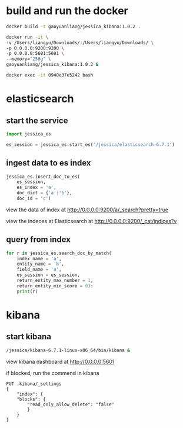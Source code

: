 # build and run the docker

```bash
docker build -t gaoyuanliang/jessica_kibana:1.0.2 .

docker run -it \
-v /Users/liangyu/Downloads/:/Users/liangyu/Downloads/ \
-p 0.0.0.0:9200:9200 \
-p 0.0.0.0:5601:5601 \
--memory="256g" \
gaoyuanliang/jessica_kibana:1.0.2 &

docker exec -it 0940e37e5242 bash
```

# elasticsearch

## start the service

```python
import jessica_es

es_session = jessica_es.start_es('/jessica/elasticsearch-6.7.1')
```

## ingest data to es index

```python
jessica_es.insert_doc_to_es(
	es_session,
	es_index = 'a',
	doc_dict = {'a':'b'},
	doc_id = 'c')
```

view the data of index at http://0.0.0.0:9200/a/_search?pretty=true

view the indeces at Elasticsearch at http://0.0.0.0:9200/_cat/indices?v

## query from index

```python
for r in jessica_es.search_doc_by_match(
	index_name = 'a',
	entity_name = 'b',
	field_name = 'a',
	es_session = es_session,
	return_entity_max_number = 1,
	return_entity_min_score = 0):
	print(r)
```

# kibana

## start kibana

```bash
/jessica/kibana-6.7.1-linux-x86_64/bin/kibana &
```

view kibana dashboard at http://0.0.0.0:5601

if blocked, run the commend in kibana

```
PUT .kibana/_settings
{
	"index": {
	"blocks": {
		"read_only_allow_delete": "false"
		}
	}
}
```
